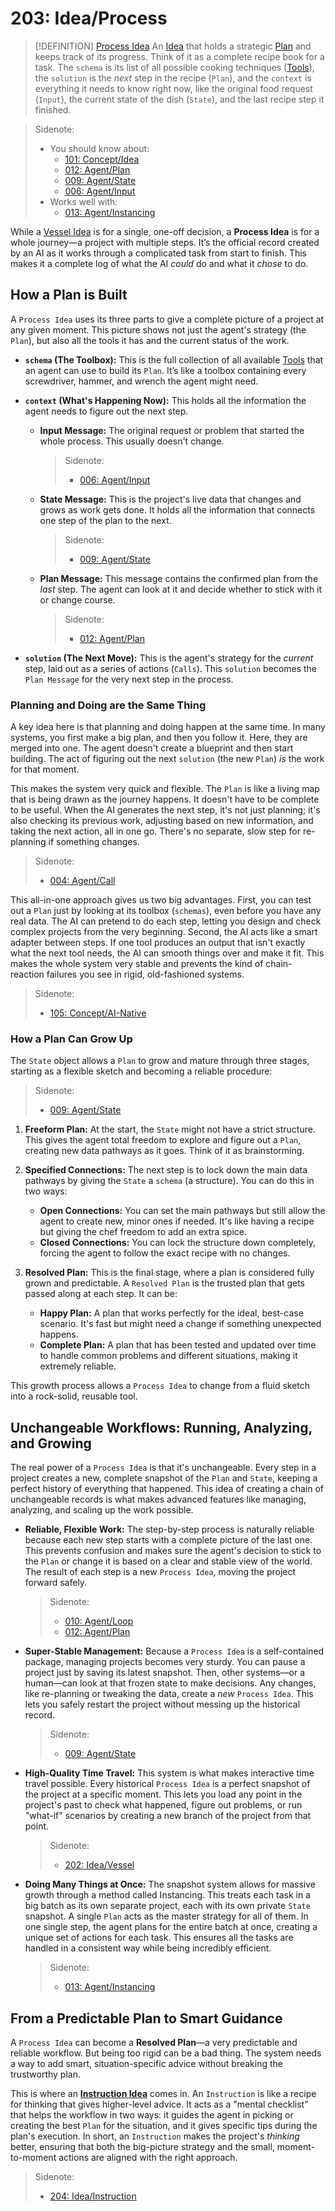 # 203: Idea/Process

> [!DEFINITION] [Process Idea](./000_glossary.md)
> An [Idea](./101_concept_idea.md) that holds a strategic [Plan](./012_agent_plan.md) and keeps track of its progress. Think of it as a complete recipe book for a task. The `schema` is its list of all possible cooking techniques ([Tools](./002_agent_tool.md)), the `solution` is the *next* step in the recipe (`Plan`), and the `context` is everything it needs to know right now, like the original food request (`Input`), the current state of the dish (`State`), and the last recipe step it finished.

> Sidenote:
> - You should know about:
>   - [101: Concept/Idea](./101_concept_idea.md)
>   - [012: Agent/Plan](./012_agent_plan.md)
>   - [009: Agent/State](./009_agent_state.md)
>   - [006: Agent/Input](./006_agent_input.md)
> - Works well with:
>   - [013: Agent/Instancing](./013_agent_instancing.md)

While a [Vessel Idea](./202_idea_vessel.md) is for a single, one-off decision, a **Process Idea** is for a whole journey—a project with multiple steps. It’s the official record created by an AI as it works through a complicated task from start to finish. This makes it a complete log of what the AI *could* do and what it *chose* to do.

## How a Plan is Built

A `Process Idea` uses its three parts to give a complete picture of a project at any given moment. This picture shows not just the agent's strategy (the `Plan`), but also all the tools it has and the current status of the work.

- **`schema` (The Toolbox):** This is the full collection of all available [Tools](./002_agent_tool.md) that an agent can use to build its `Plan`. It’s like a toolbox containing every screwdriver, hammer, and wrench the agent might need.

- **`context` (What's Happening Now):** This holds all the information the agent needs to figure out the next step.
  - **Input Message:** The original request or problem that started the whole process. This usually doesn't change.

    > Sidenote:
    > - [006: Agent/Input](./006_agent_input.md)

  - **State Message:** This is the project's live data that changes and grows as work gets done. It holds all the information that connects one step of the plan to the next.

    > Sidenote:
    > - [009: Agent/State](./009_agent_state.md)

  - **Plan Message:** This message contains the confirmed plan from the *last* step. The agent can look at it and decide whether to stick with it or change course.

    > Sidenote:
    > - [012: Agent/Plan](./012_agent_plan.md)

- **`solution` (The Next Move):** This is the agent's strategy for the *current* step, laid out as a series of actions (`Calls`). This `solution` becomes the `Plan Message` for the very next step in the process.

### Planning and Doing are the Same Thing

A key idea here is that planning and doing happen at the same time. In many systems, you first make a big plan, and then you follow it. Here, they are merged into one. The agent doesn't create a blueprint and then start building. The act of figuring out the next `solution` (the new `Plan`) *is* the work for that moment.

This makes the system very quick and flexible. The `Plan` is like a living map that is being drawn as the journey happens. It doesn't have to be complete to be useful. When the AI generates the next step, it's not just planning; it's also checking its previous work, adjusting based on new information, and taking the next action, all in one go. There's no separate, slow step for re-planning if something changes.

> Sidenote:
> - [004: Agent/Call](./004_agent_call.md)

This all-in-one approach gives us two big advantages. First, you can test out a `Plan` just by looking at its toolbox (`schemas`), even before you have any real data. The AI can pretend to do each step, letting you design and check complex projects from the very beginning. Second, the AI acts like a smart adapter between steps. If one tool produces an output that isn't exactly what the next tool needs, the AI can smooth things over and make it fit. This makes the whole system very stable and prevents the kind of chain-reaction failures you see in rigid, old-fashioned systems.

> Sidenote:
> - [105: Concept/AI-Native](./105_concept_ai_native.md)

### How a Plan Can Grow Up

The `State` object allows a `Plan` to grow and mature through three stages, starting as a flexible sketch and becoming a reliable procedure:

> Sidenote:
> - [009: Agent/State](./009_agent_state.md)

1.  **Freeform Plan:** At the start, the `State` might not have a strict structure. This gives the agent total freedom to explore and figure out a `Plan`, creating new data pathways as it goes. Think of it as brainstorming.

2.  **Specified Connections:** The next step is to lock down the main data pathways by giving the `State` a `schema` (a structure). You can do this in two ways:
    - **Open Connections:** You can set the main pathways but still allow the agent to create new, minor ones if needed. It's like having a recipe but giving the chef freedom to add an extra spice.
    - **Closed Connections:** You can lock the structure down completely, forcing the agent to follow the exact recipe with no changes.

3.  **Resolved Plan:** This is the final stage, where a plan is considered fully grown and predictable. A `Resolved Plan` is the trusted plan that gets passed along at each step. It can be:
    - **Happy Plan:** A plan that works perfectly for the ideal, best-case scenario. It's fast but might need a change if something unexpected happens.
    - **Complete Plan:** A plan that has been tested and updated over time to handle common problems and different situations, making it extremely reliable.

This growth process allows a `Process Idea` to change from a fluid sketch into a rock-solid, reusable tool.

## Unchangeable Workflows: Running, Analyzing, and Growing

The real power of a `Process Idea` is that it's unchangeable. Every step in a project creates a new, complete snapshot of the `Plan` and `State`, keeping a perfect history of everything that happened. This idea of creating a chain of unchangeable records is what makes advanced features like managing, analyzing, and scaling up the work possible.

- **Reliable, Flexible Work:** The step-by-step process is naturally reliable because each new step starts with a complete picture of the last one. This prevents confusion and makes sure the agent's decision to stick to the `Plan` or change it is based on a clear and stable view of the world. The result of each step is a new `Process Idea`, moving the project forward safely.

  > Sidenote:
  > - [010: Agent/Loop](./010_agent_loop.md)
  > - [012: Agent/Plan](./012_agent_plan.md)

- **Super-Stable Management:** Because a `Process Idea` is a self-contained package, managing projects becomes very sturdy. You can pause a project just by saving its latest snapshot. Then, other systems—or a human—can look at that frozen state to make decisions. Any changes, like re-planning or tweaking the data, create a *new* `Process Idea`. This lets you safely restart the project without messing up the historical record.

  > Sidenote:
  > - [009: Agent/State](./009_agent_state.md)

- **High-Quality Time Travel:** This system is what makes interactive time travel possible. Every historical `Process Idea` is a perfect snapshot of the project at a specific moment. This lets you load any point in the project's past to check what happened, figure out problems, or run "what-if" scenarios by creating a new branch of the project from that point.

  > Sidenote:
  > - [202: Idea/Vessel](./202_idea_vessel.md)

- **Doing Many Things at Once:** The snapshot system allows for massive growth through a method called Instancing. This treats each task in a big batch as its own separate project, each with its own private `State` snapshot. A single `Plan` acts as the master strategy for all of them. In one single step, the agent plans for the entire batch at once, creating a unique set of actions for each task. This ensures all the tasks are handled in a consistent way while being incredibly efficient.

  > Sidenote:
  > - [013: Agent/Instancing](./013_agent_instancing.md)

## From a Predictable Plan to Smart Guidance

A `Process Idea` can become a **Resolved Plan**—a very predictable and reliable workflow. But being too rigid can be a bad thing. The system needs a way to add smart, situation-specific advice without breaking the trustworthy plan.

This is where an **[Instruction Idea](./204_idea_instruction.md)** comes in. An `Instruction` is like a recipe for thinking that gives higher-level advice. It acts as a "mental checklist" that helps the workflow in two ways: it guides the agent in picking or creating the best `Plan` for the situation, and it gives specific tips during the plan's execution. In short, an `Instruction` makes the project's *thinking* better, ensuring that both the big-picture strategy and the small, moment-to-moment actions are aligned with the right approach.

> Sidenote:
> - [204: Idea/Instruction](./204_idea_instruction.md)

